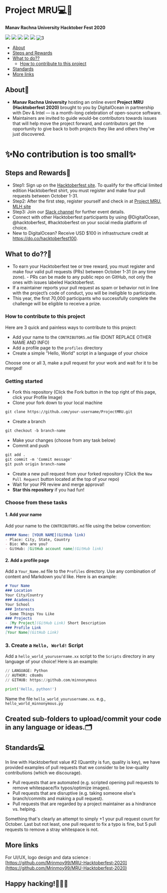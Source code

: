 # Project MRU💻🏡
__Manav Rachna University Hacktober Fest 2020__

![](https://visitor-badge.glitch.me/badge?page_id=c0sm0void.ProjectMRU)
![](https://badgen.net/badge/icon/awesome?icon=awesome&label)
![](https://badgen.net/badge/icon/git?icon=git&label)
![](https://badgen.net/badge/icon/github?icon=github&label)
![](https://img.shields.io/badge/For-first--timer-green)
![3](https://user-images.githubusercontent.com/38182673/94948866-a9fb7c80-04fd-11eb-8b5c-3bca46cc1f5b.png)

<!-- toc -->

- [About](#about)
- [Steps and Rewards](#steps-and-rewards)
- [What to do??](#what-to-do)
  * [How to contribute to this project](#how-to-contribute-to-this-project)
- [Standards](#standards)
- [More links](#more-links)

<!-- tocstop -->

## About💬
- __Manav Rachna University__ hosting an online event __Project MRU (Hacktoberfest 2020)__ brought to you by DigitalOcean in partnership with Dev & Intel — is a month-long celebration of open-source software.
- Maintainers are invited to guide would-be contributors towards issues that will help move the project forward, and contributors get the opportunity to give back to both projects they like and others they've just discovered.

# ✨No contribution is too small✨

## Steps and Rewards🎁
- Step1: Sign up on the [Hacktoberfest site](https://hacktoberfest.digitalocean.com). To qualify for the official limited edition Hacktoberfest shirt, you must register and make four pull requests between October 1-31.
- Step2: After the first step, register yourself and check in at [Project MRU, MLH site](https://organize.mlh.io/participants/events/4772-project-mru-hacktober-fest)
- Step3: Join our [Slack channel](http://bit.ly/projectmru-slack) for further event details.
- Connect with other Hacktoberfest participants by using @DigitalOcean, @hacktoberfest, #hacktoberfest on your social media platform of choice.
- New to DigitalOcean? Receive USD $100 in infrastructure credit at https://do.co/hacktoberfest100.

## What to do??💪
- To earn your Hacktoberfest tee or tree reward, you must register and make four valid pull requests (PRs) between October 1-31 (in any time zone). - PRs can be made to any public repo on GitHub, not only the ones with issues labeled Hacktoberfest. 
- If a maintainer reports your pull request as spam or behavior not in line with the project’s code of conduct, you will be ineligible to participate.
- This year, the first 70,000 participants who successfully complete the challenge will be eligible to receive a prize.

### How to contribute to this project
Here are 3 quick and painless ways to contribute to this project:

* Add your name to the `CONTRIBUTORS.md` file (DONT REPLACE OTHER NAME AND INFO)
* Add a profile page to the `profiles` directory
* Create a simple "Hello, World" script in a language of your choice

Choose one or all 3, make a pull request for your work and wait for it to be merged!

### Getting started
* Fork this repository (Click the Fork button in the top right of this page, click your Profile Image)
* Clone your fork down to your local machine

```markdown
git clone https://github.com/your-username/ProjectMRU.git
```

* Create a branch

```markdown
git checkout -b branch-name
```

* Make your changes (choose from any task below)
* Commit and push

```markdown
git add .
git commit -m 'Commit message'
git push origin branch-name
```

* Create a new pull request from your forked repository (Click the `New Pull Request` button located at the top of your repo)
* Wait for your PR review and merge approval!
* __Star this repository__ if you had fun!

### Choose from these tasks
#### 1. Add your name
Add your name to the `CONTRIBUTORS.md` file using the below convention:

```markdown
##### Name: [YOUR NAME](GitHub link)
- Place: City, State, Country
- Bio: Who are you?
- GitHub: [GitHub account name](GitHub link)
```

#### 2. Add a profile page
Add a `Your_Name.md` file to the `Profiles` directory. Use any combination of content and Markdown you'd like. Here is an example:

```markdown
# Your Name
### Location
Your City/Country
### Academics
Your School
### Interests
- Some Things You Like
### Projects
- [My Project](GitHub Link) Short Description
### Profile Link
[Your Name](GitHub Link)
```

### 3. Create a `Hello, World!` Script
Add a `hello_world_yourusername.xx` script to the `Scripts` directory in any language of your choice! Here is an example:

```Python
// LANGUAGE: Python
// AUTHOR: c0sm0s
// GITHUB: https://github.com/minnonymous

print('Hello, python!')
```

Name the file `hello_world_yourusername.xx`. e.g., `hello_world_minnonymous.py`

## Created sub-folders to upload/commit your code in any language or ideas.🗂️

## Standards💻
In line with Hacktoberfest value #2 (Quantity is fun, quality is key), we have provided examples of pull requests that we consider to be low-quality contributions (which we discourage).

- Pull requests that are automated (e.g. scripted opening pull requests to remove whitespace/fix typos/optimize images).
- Pull requests that are disruptive (e.g. taking someone else's branch/commits and making a pull request).
- Pull requests that are regarded by a project maintainer as a hindrance vs. helping.

Something that's clearly an attempt to simply +1 your pull request count for October.
Last but not least, one pull request to fix a typo is fine, but 5 pull requests to remove a stray whitespace is not.

## More links
 For UI/UX, logo design and data science : [https://github.com/Mrinmoy99/MRU-Hacktoberfest-2020](https://github.com/Mrinmoy99/MRU-Hacktoberfest-2020)

## Happy hacking!🐱‍💻👾
